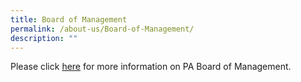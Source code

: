 ```yaml
---
title: Board of Management
permalink: /about-us/Board-of-Management/
description: ""
---
```

Please click [here](/files/About%20Us/Board%20of%20Mgmt/PA%20Board%20of%20Management%20List%20for%20Intranet%20and%20Website%20(updated%203%20Jan%202023).pdf) for more information on PA Board of Management.